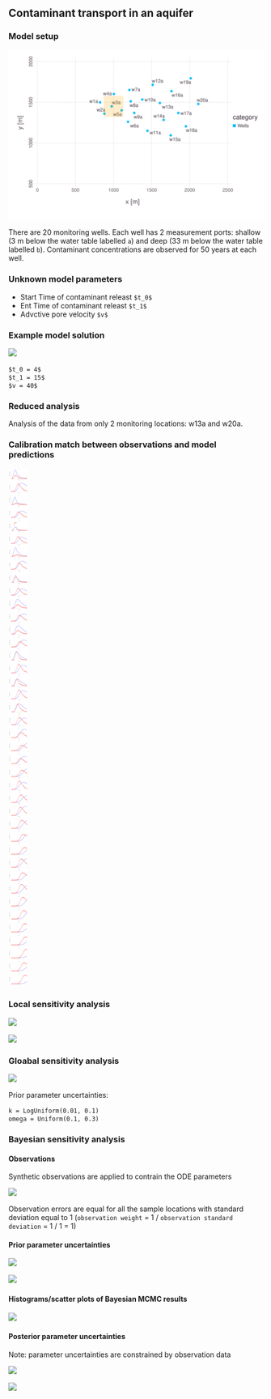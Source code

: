 ## Contaminant transport in an aquifer

### Model setup

![](w01-problemsetup.svg)

There are 20 monitoring wells.
Each well has 2 measurement ports: shallow (3 m below the water table labelled `a`) and deep (33 m below the water table labelled `b`).
Contaminant concentrations are observed for 50 years at each well.

### Unknown model parameters

* Start Time of contaminant releast `$t_0$`
* Ent Time of contaminant releast `$t_1$`
* Advctive pore velocity `$v$`

### Example model solution

![](w01-solution.svg)

```
$t_0 = 4$
$t_1 = 15$
$v = 40$
```

### Reduced analysis 

Analysis of the data from only 2 monitoring locations: w13a and w20a.

### Calibration match between observations and model predictions

![](w01-match.svg)

### Local sensitivity analysis

![](ode-eigenmatrix.svg)

![](ode-eigenvalues.svg)

### Gloabal sensitivity analysis

![](ode-SA-results.svg)

Prior parameter uncertainties:

```
k = LogUniform(0.01, 0.1)
omega = Uniform(0.1, 0.3)
```

### Bayesian sensitivity analysis

#### Observations

Synthetic observations are applied to contrain the ODE parameters

![](ode-observations.svg)

Observation errors are equal for all the sample locations with standard deviation equal to 1 (`observation weight` =  1 / `observation standard deviation` = 1 / 1 = 1)

#### Prior parameter uncertainties

![](ode-prior-k-100-spaghetti.svg)

![](ode-prior-omega-100-spaghetti.svg)

#### Histograms/scatter plots of Bayesian MCMC results

![](ode-bayes.svg)

#### Posterior parameter uncertainties

Note: parameter uncertainties are constrained by observation data

![](ode-posterior-k-100-spaghetti.svg)

![](ode-posterior-omega-100-spaghetti.svg)